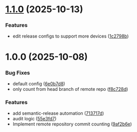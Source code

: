# [1.1.0](https://github.com/yanxue06/git-subtree-audit/compare/v1.0.0...v1.1.0) (2025-10-13)


### Features

* edit release configs to support more devices ([1c2798b](https://github.com/yanxue06/git-subtree-audit/commit/1c2798b548dfe2d70645df2dee7b100873ea688b))

# 1.0.0 (2025-10-08)


### Bug Fixes

* default config ([6e0b7d8](https://github.com/yanxue06/git-subtree-audit/commit/6e0b7d82d30830ee1f1b58d80e17dc0fb9fa2b0f))
* only count from head branch of remote repo ([f8c728d](https://github.com/yanxue06/git-subtree-audit/commit/f8c728d34e3676c9fe3ab2fcf5b3483a2395b6e8))


### Features

* add semantic-release automation ([713717d](https://github.com/yanxue06/git-subtree-audit/commit/713717de16a593f089177db76e7d846d47e53881))
* audit logic ([55e3fd7](https://github.com/yanxue06/git-subtree-audit/commit/55e3fd74da22f061ca44ce1b96b3b02e08e8d44a))
* Implement remote repository commit counting ([9af2b6e](https://github.com/yanxue06/git-subtree-audit/commit/9af2b6ed392a414f2add3974b21abcdc53917466))
